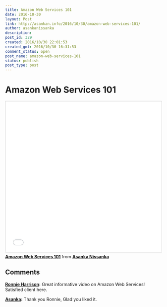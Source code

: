 ```yaml
---
title: Amazon Web Services 101
date: 2016-10-30
layout: Post
link: http://asankan.info/2016/10/30/amazon-web-services-101/
author: asankanissanka
description: 
post_id: 329
created: 2016/10/30 22:01:53
created_gmt: 2016/10/30 16:31:53
comment_status: open
post_name: amazon-web-services-101
status: publish
post_type: post
---
```


# Amazon Web Services 101

<iframe src="//www.slideshare.net/slideshow/embed_code/key/9OFzUTeOicIZN5" width="595" height="485" frameborder="0" marginwidth="0" marginheight="0" scrolling="no" style="border:1px solid #CCC; border-width:1px; margin-bottom:5px; max-width: 100%;" allowfullscreen> </iframe> <div style="margin-bottom:5px"> <strong> <a href="//www.slideshare.net/asankanissanka/amazon-web-services-101" title="Amazon Web Services 101" target="_blank">Amazon Web Services 101</a> </strong> from <strong><a target="_blank" href="https://www.slideshare.net/asankanissanka">Asanka Nissanka</a></strong> </div>

## Comments

**[Ronnie Harrison](#286 "2017-01-11 15:46:21"):** Great informative video on Amazon Web Services! Satisfied client here.

**[Asanka](#287 "2017-01-11 16:06:29"):** Thank you Ronnie, Glad you liked it.

